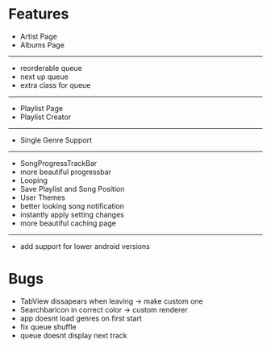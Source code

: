 # Features

+ Artist Page
+ Albums Page
---
+ reorderable queue
+ next up queue
+ extra class for queue
---
+ Playlist Page
+ Playlist Creator
---
+ Single Genre Support
---
+ SongProgressTrackBar
+ more beautiful progressbar
+ Looping
+ Save Playlist and Song Position
+ User Themes
+ better looking song notification
+ instantly apply setting changes
+ more beautiful caching page
---
+ add support for lower android versions

# Bugs

+ TabView dissapears when leaving -> make custom one
+ Searchbaricon in correct color -> custom renderer
+ app doesnt load genres on first start
+ fix queue shuffle
+ queue doesnt display next track
